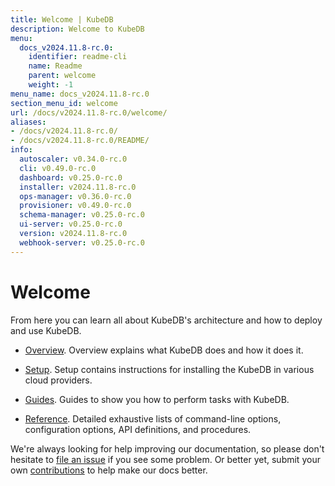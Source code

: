 ```yaml
---
title: Welcome | KubeDB
description: Welcome to KubeDB
menu:
  docs_v2024.11.8-rc.0:
    identifier: readme-cli
    name: Readme
    parent: welcome
    weight: -1
menu_name: docs_v2024.11.8-rc.0
section_menu_id: welcome
url: /docs/v2024.11.8-rc.0/welcome/
aliases:
- /docs/v2024.11.8-rc.0/
- /docs/v2024.11.8-rc.0/README/
info:
  autoscaler: v0.34.0-rc.0
  cli: v0.49.0-rc.0
  dashboard: v0.25.0-rc.0
  installer: v2024.11.8-rc.0
  ops-manager: v0.36.0-rc.0
  provisioner: v0.49.0-rc.0
  schema-manager: v0.25.0-rc.0
  ui-server: v0.25.0-rc.0
  version: v2024.11.8-rc.0
  webhook-server: v0.25.0-rc.0
---
```


# Welcome

From here you can learn all about KubeDB's architecture and how to deploy and use KubeDB.

- [Overview](/docs/v2024.11.8-rc.0/overview/). Overview explains what KubeDB does and how it does it.

- [Setup](/docs/v2024.11.8-rc.0/setup/). Setup contains instructions for installing the KubeDB in various cloud providers.

- [Guides](/docs/v2024.11.8-rc.0/guides/). Guides to show you how to perform tasks with KubeDB.

- [Reference](/docs/v2024.11.8-rc.0/reference/). Detailed exhaustive lists of command-line options, configuration options, API definitions, and procedures.

We're always looking for help improving our documentation, so please don't hesitate to [file an issue](https://github.com/kubedb/project/issues/new) if you see some problem. Or better yet, submit your own [contributions](/docs/v2024.11.8-rc.0/CONTRIBUTING) to help make our docs better.
